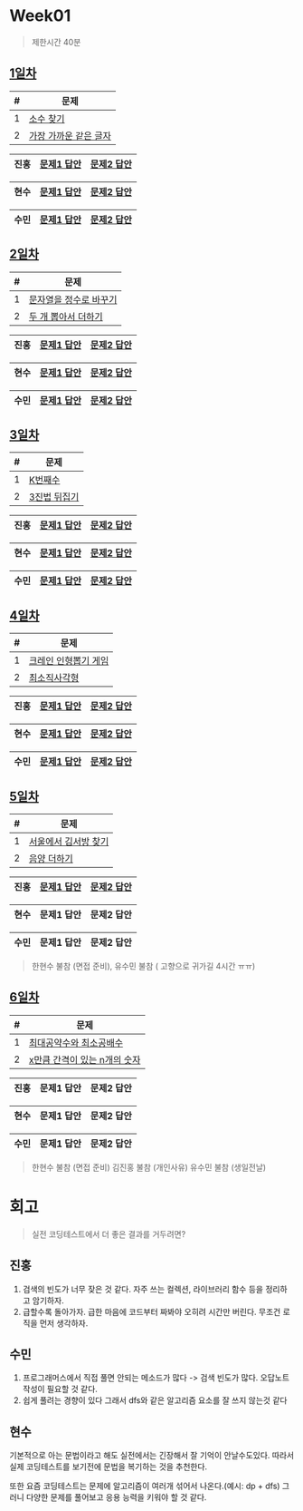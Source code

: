 # Week01

> 제한시간 40분

## [1일차](Day1)

| #   | 문제                                                                                      |
| --- | ----------------------------------------------------------------------------------------- |
| 1   | [소수 찾기](https://school.programmers.co.kr/learn/courses/30/lessons/12921)              |
| 2   | [가장 가까운 같은 글자](https://school.programmers.co.kr/learn/courses/30/lessons/142086) |

| **진홍** | [문제1 답안](Day1/kjh1.kt) | [문제2 답안](Day1/kjh.kt) |
| ------ | ---------- | ---------- |

| **현수** | [문제1 답안](Day1/hhs/1.java) | [문제2 답안](Day1/hhs/2.java) |
| ------ | ---------- | ---------- |
 
| **수민** | [문제1 답안](Day1/ysm1.java) | [문제2 답안](Day1/ysm2.java) |
| ------ | ---------- | ---------- |

<!-- 불참 시 작성 -->
<!--
> 홍길동 불참 (컨디션 난조)
-->

## [2일차](Day2)

| #   | 문제                                                                                      |
| --- | ----------------------------------------------------------------------------------------- |
| 1   | [문자열을 정수로 바꾸기](https://school.programmers.co.kr/learn/courses/30/lessons/12925) |
| 2   | [두 개 뽑아서 더하기](https://school.programmers.co.kr/learn/courses/30/lessons/68644)    |

| **진홍** | [문제1 답안](Day2/kjh1.kt) | [문제2 답안](Day2/kjh2.kt) |
| ------ | ---------- | ---------- |

| **현수** | [문제1 답안](Day2/hhs/1.java) | [문제2 답안](Day2/hhs/2.java) |
| ------ | ---------- | ---------- |

| **수민** | [문제1 답안](Day2/ysm1.java) | [문제2 답안](Day2/ysm2.java) |
| ------ | ---------- | ---------- |

<!-- 불참 시 작성 -->
<!--
> 홍길동 불참 (컨디션 난조)
-->

## [3일차](Day3)

| #   | 문제                                                                            |
| --- | ------------------------------------------------------------------------------- |
| 1   | [K번째수](https://school.programmers.co.kr/learn/courses/30/lessons/42748)      |
| 2   | [3진법 뒤집기](https://school.programmers.co.kr/learn/courses/30/lessons/68935) |

| **진홍** | [문제1 답안](Day3/kjh1.kt) | [문제2 답안](Day3/kjh2.kt) |
| ------ | ---------- | ---------- |

| **현수** | [문제1 답안](Day3/hhs/1.java) | [문제2 답안](Day3/hhs/2.java) |
| ------ | ---------- | ---------- |

| **수민** | [문제1 답안](Day3/ysm1.java) | [문제2 답안](Day3/ysm2.java) |
| ------ | ---------- | ---------- |

<!-- 불참 시 작성 -->
<!--
> 홍길동 불참 (컨디션 난조)
-->

## [4일차](Day4)

| #   | 문제                                                                                    |
| --- | --------------------------------------------------------------------------------------- |
| 1   | [크레인 인형뽑기 게임](https://school.programmers.co.kr/learn/courses/30/lessons/64061) |
| 2   | [최소직사각형](https://school.programmers.co.kr/learn/courses/30/lessons/86491)         |

| **진홍** | [문제1 답안](Day4/kjh1.kt) | [문제2 답안](Day4/kjh2.kt) |
| ------ | ---------- | ---------- |

| **현수** | [문제1 답안](Day4/hhs/1.java) | [문제2 답안](Day4/hhs/2.java) |
| ------ | ---------- | ---------- |

| **수민** | [문제1 답안](Day4/ysm1.java) | [문제2 답안](Day4/ysm2.java) |
| ------ | ---------- | ---------- |

<!-- 불참 시 작성 -->
<!--
> 홍길동 불참 (컨디션 난조)
-->

## [5일차](Day5)

| #   | 문제                 |
| --- | -------------------- |
| 1   | [서울에서 김서방 찾기](https://school.programmers.co.kr/learn/courses/30/lessons/12919) |
| 2   | [음양 더하기](https://school.programmers.co.kr/learn/courses/30/lessons/76501) |

| **진홍** | [문제1 답안](Day5/kjh1.kt) | [문제2 답안](Day5/kjh2.kt) |
| ------ | ---------- | ---------- |

| **현수** | 문제1 답안 | 문제2 답안 |
| ------ | ---------- | ---------- |

| **수민** | 문제1 답안 | 문제2 답안 |
| ------ | ---------- | ---------- |

> 한현수 불참 (면접 준비), 유수민 불참 ( 고향으로 귀가길 4시간 ㅠㅠ)

## [6일차](Day6)

| #   | 문제                 |
| --- | -------------------- |
| 1   | [최대공약수와 최소공배수](https://school.programmers.co.kr/learn/courses/30/lessons/12940) |
| 2   | [x만큼 간격이 있는 n개의 숫자](https://school.programmers.co.kr/learn/courses/30/lessons/12954) |

| **진홍** | 문제1 답안 | 문제2 답안 |
| ------ | ---------- | ---------- |

| **현수** | 문제1 답안 | 문제2 답안 |
| ------ | ---------- | ---------- |

| **수민** | 문제1 답안 | 문제2 답안 |
| ------ | ---------- | ---------- |

> 한현수 불참 (면접 준비)
> 김진홍 불참 (개인사유)
> 유수민 불참 (생일전날)

# 회고

> 실전 코딩테스트에서 더 좋은 결과를 거두려면?

## 진홍

1. 검색의 빈도가 너무 잦은 것 같다. 자주 쓰는 컬렉션, 라이브러리 함수 등을 정리하고 암기하자.
2. 급할수록 돌아가자. 급한 마음에 코드부터 짜봐야 오히려 시간만 버린다. 무조건 로직을 먼저 생각하자.

## 수민
1. 프로그래머스에서 직접 풀면 안되는 메소드가 많다 -> 검색 빈도가 많다. 오답노트 작성이 필요할 것 같다. 
2. 쉽게 풀려는 경향이 있다 그래서 dfs와 같은 알고리즘 요소를 잘 쓰지 않는것 같다

## 현수

기본적으로 아는 문법이라고 해도 실전에서는 긴장해서 잘 기억이 안날수도있다. 따라서 실제 코딩테스트를 보기전에 문법을 복기하는 것을 추천한다.

또한 요즘 코딩테스트는 문제에 알고리즘이 여러개 섞어서 나온다.(예시: dp + dfs) 그러니 다양한 문제를 풀어보고 응용 능력을 키워야 할 것 같다.
